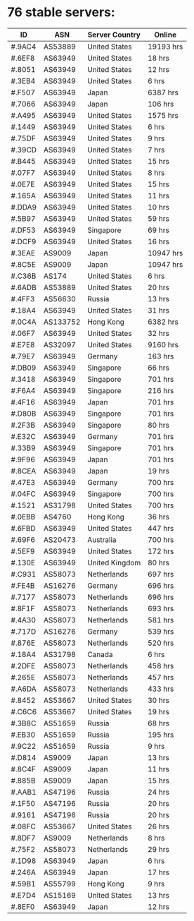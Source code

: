# 76 stable servers:

| ID | ASN | Server Country | Online |
| ------ | ------ | ------ | ------ |
| #.9AC4 | AS53889 | United States | 19193 hrs |
| #.6EF8 | AS63949 | United States | 18 hrs |
| #.8051 | AS63949 | United States | 12 hrs |
| #.3EB4 | AS63949 | United States | 6 hrs |
| #.F507 | AS63949 | Japan | 6387 hrs |
| #.7066 | AS63949 | Japan | 106 hrs |
| #.A495 | AS63949 | United States | 1575 hrs |
| #.1449 | AS63949 | United States | 6 hrs |
| #.75DF | AS63949 | United States | 9 hrs |
| #.39CD | AS63949 | United States | 7 hrs |
| #.B445 | AS63949 | United States | 15 hrs |
| #.07F7 | AS63949 | United States | 8 hrs |
| #.0E7E | AS63949 | United States | 15 hrs |
| #.165A | AS63949 | United States | 11 hrs |
| #.DDA9 | AS63949 | United States | 10 hrs |
| #.5B97 | AS63949 | United States | 59 hrs |
| #.DF53 | AS63949 | Singapore | 69 hrs |
| #.DCF9 | AS63949 | United States | 16 hrs |
| #.3EAE | AS9009 | Japan | 10947 hrs |
| #.8C5E | AS9009 | Japan | 10947 hrs |
| #.C36B | AS174 | United States | 6 hrs |
| #.6ADB | AS53889 | United States | 20 hrs |
| #.4FF3 | AS56630 | Russia | 13 hrs |
| #.18A4 | AS63949 | United States | 31 hrs |
| #.0C4A | AS133752 | Hong Kong | 6382 hrs |
| #.06F7 | AS63949 | United States | 32 hrs |
| #.E7E8 | AS32097 | United States | 9160 hrs |
| #.79E7 | AS63949 | Germany | 163 hrs |
| #.DB09 | AS63949 | Singapore | 66 hrs |
| #.3418 | AS63949 | Singapore | 701 hrs |
| #.F6A4 | AS63949 | Singapore | 216 hrs |
| #.4F16 | AS63949 | Japan | 701 hrs |
| #.D80B | AS63949 | Singapore | 701 hrs |
| #.2F3B | AS63949 | Singapore | 80 hrs |
| #.E32C | AS63949 | Germany | 701 hrs |
| #.33B9 | AS63949 | Singapore | 701 hrs |
| #.9F96 | AS63949 | Japan | 701 hrs |
| #.8CEA | AS63949 | Japan | 19 hrs |
| #.47E3 | AS63949 | Germany | 700 hrs |
| #.04FC | AS63949 | Singapore | 700 hrs |
| #.1521 | AS31798 | United States | 700 hrs |
| #.0EBB | AS4760 | Hong Kong | 36 hrs |
| #.6FBD | AS63949 | United States | 447 hrs |
| #.69F6 | AS20473 | Australia | 700 hrs |
| #.5EF9 | AS63949 | United States | 172 hrs |
| #.130E | AS63949 | United Kingdom | 80 hrs |
| #.C931 | AS58073 | Netherlands | 697 hrs |
| #.FE4B | AS16276 | Germany | 696 hrs |
| #.7177 | AS58073 | Netherlands | 696 hrs |
| #.8F1F | AS58073 | Netherlands | 693 hrs |
| #.4A30 | AS58073 | Netherlands | 581 hrs |
| #.717D | AS16276 | Germany | 539 hrs |
| #.876E | AS58073 | Netherlands | 520 hrs |
| #.18A4 | AS31798 | Canada | 6 hrs |
| #.2DFE | AS58073 | Netherlands | 458 hrs |
| #.265E | AS58073 | Netherlands | 457 hrs |
| #.A6DA | AS58073 | Netherlands | 433 hrs |
| #.8452 | AS53667 | United States | 30 hrs |
| #.C6C6 | AS53667 | United States | 19 hrs |
| #.3B8C | AS51659 | Russia | 68 hrs |
| #.EB30 | AS51659 | Russia | 195 hrs |
| #.9C22 | AS51659 | Russia | 9 hrs |
| #.D814 | AS9009 | Japan | 13 hrs |
| #.8C4F | AS9009 | Japan | 11 hrs |
| #.885B | AS9009 | Japan | 15 hrs |
| #.AAB1 | AS47196 | Russia | 24 hrs |
| #.1F50 | AS47196 | Russia | 20 hrs |
| #.9161 | AS47196 | Russia | 20 hrs |
| #.08FC | AS53667 | United States | 26 hrs |
| #.8DF7 | AS9009 | Netherlands | 8 hrs |
| #.75F2 | AS58073 | Netherlands | 29 hrs |
| #.1D98 | AS63949 | Japan | 6 hrs |
| #.246A | AS63949 | Japan | 17 hrs |
| #.59B1 | AS55799 | Hong Kong | 9 hrs |
| #.E7D4 | AS15169 | United States | 13 hrs |
| #.8EF0 | AS63949 | Japan | 12 hrs |


